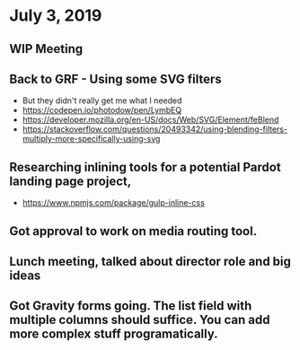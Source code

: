 # July 3, 2019

## WIP Meeting

## Back to GRF - Using some SVG filters
- But they didn't really get me what I needed
- https://codepen.io/photodow/pen/LymbEQ
- https://developer.mozilla.org/en-US/docs/Web/SVG/Element/feBlend
- https://stackoverflow.com/questions/20493342/using-blending-filters-multiply-more-specifically-using-svg

## Researching inlining tools for a potential Pardot landing page project,
- https://www.npmjs.com/package/gulp-inline-css

## Got approval to work on media routing tool.

## Lunch meeting, talked about director role and big ideas

## Got Gravity forms going. The list field with multiple columns should suffice. You can add more complex stuff programatically.